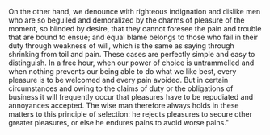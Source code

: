 On the other hand, we denounce with righteous indignation and dislike
men who are so beguiled and demoralized by the charms of pleasure of
the moment, so blinded by desire, that they cannot foresee the pain and
trouble that are bound to ensue; and equal blame belongs to those who
fail in their duty through weakness of will, which is the same as
saying through shrinking from toil and pain. These cases are perfectly
simple and easy to distinguish. In a free hour, when our power of
choice is untrammelled and when nothing prevents our being able to do
what we like best, every pleasure is to be welcomed and every pain
avoided. But in certain circumstances and owing to the claims of duty
or the obligations of business it will frequently occur that pleasures
have to be repudiated and annoyances accepted. The wise man therefore
always holds in these matters to this principle of selection: he
rejects pleasures to secure other greater pleasures, or else he endures
pains to avoid worse pains."